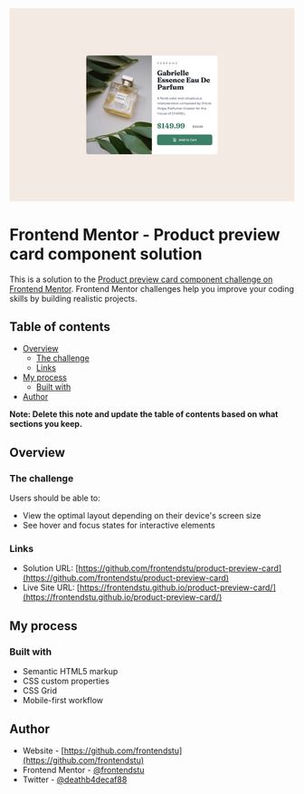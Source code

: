 ![](./screenshot.jpg)

# Frontend Mentor - Product preview card component solution

This is a solution to the [Product preview card component challenge on Frontend Mentor](https://www.frontendmentor.io/challenges/product-preview-card-component-GO7UmttRfa). Frontend Mentor challenges help you improve your coding skills by building realistic projects.

## Table of contents

- [Overview](#overview)
  - [The challenge](#the-challenge)
  - [Links](#links)
- [My process](#my-process)
  - [Built with](#built-with)
- [Author](#author)

**Note: Delete this note and update the table of contents based on what sections you keep.**

## Overview

### The challenge

Users should be able to:

- View the optimal layout depending on their device's screen size
- See hover and focus states for interactive elements

### Links

- Solution URL: [https://github.com/frontendstu/product-preview-card](https://github.com/frontendstu/product-preview-card)
- Live Site URL: [https://frontendstu.github.io/product-preview-card/](https://frontendstu.github.io/product-preview-card/)

## My process

### Built with

- Semantic HTML5 markup
- CSS custom properties
- CSS Grid
- Mobile-first workflow

## Author

- Website - [https://github.com/frontendstu](https://github.com/frontendstu)
- Frontend Mentor - [@frontendstu](https://www.frontendmentor.io/profile/frontendstu)
- Twitter - [@deathb4decaf88](https://www.twitter.com/deathb4decaf88)
